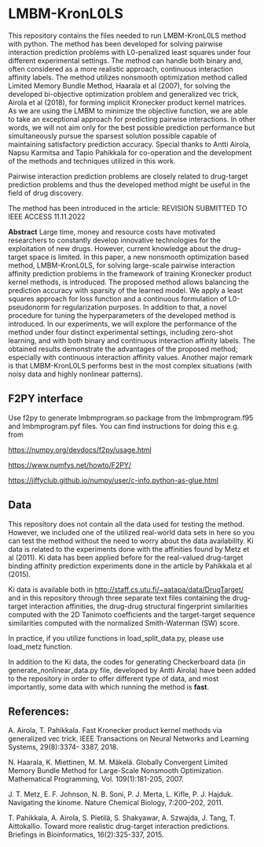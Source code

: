 # LMBM-KronL0LS

This repository contains the files needed to run LMBM-KronL0LS method with python.
The method has been developed for solving pairwise interaction prediction problems with L0-penalized least squares
under four different experimental settings. The method can handle both binary and, often considered as a more realistic approach,
continuous interaction affinity labels. The method utilizes nonsmooth optimization method called Limited Memory Bundle Method,
Haarala et al (2007), for solving the developed bi-objective optimization problem and generalized vec trick, Airola et al (2018),
for forming implicit Kronecker product kernel matrices. As we are using the LMBM to minimize the objective function,
we are able to take an exceptional approach for predicting pairwise interactions. In other words, we will not aim only for
the best possible prediction performance but simultaneously pursue the sparsest solution possible capable of maintaining
satisfactory prediction accuracy. Special thanks to Antti Airola, Napsu Karmitsa and Tapio Pahikkala for co-operation and
the development of the methods and techniques utilized in this work.

Pairwise interaction prediction problems are closely related to drug-target prediction problems and thus the developed method
might be useful in the field of drug discovery.

The method has been introduced in the article: REVISION SUBMITTED TO IEEE ACCESS 11.11.2022

**Abstract** Large time, money and resource costs have motivated researchers to constantly develop innovative technologies
for the exploitation of new drugs. However, current knowledge about the drug–target space is limited. In this paper, a new
nonsmooth optimization based method, LMBM-KronL0LS, for solving large-scale pairwise interaction affinity prediction
problems in the framework of training Kronecker product kernel methods, is introduced. The proposed method allows
balancing the prediction accuracy with sparsity of the learned model. We apply a least squares approach for loss function
and a continuous formulation of L0-pseudonorm for regularization purposes. In addition to that, a novel procedure for
tuning the hyperparameters of the developed method is introduced. In our experiments, we will explore the performance of
the method under four distinct experimental settings, including zero-shot learning, and with both binary and continuous
interaction affinity labels. The obtained results demonstrate the advantages of the proposed method; especially with
continuous interaction affinity values. Another major remark is that LMBM-KronL0LS performs best in the most complex
situations (with noisy data and highly nonlinear patterns).

## F2PY interface

Use f2py to generate lmbmprogram.so package from the lmbmprogram.f95 and lmbmprogram.pyf files. You can find
instructions for doing this e.g. from

https://numpy.org/devdocs/f2py/usage.html

https://www.numfys.net/howto/F2PY/

https://jiffyclub.github.io/numpy/user/c-info.python-as-glue.html

## Data

This repository does not contain all the data used for testing the method. However, we included one of the utilized real-world data sets in here so you can test the method without the need to worry about the data availability. Ki data is related to the experiments done with the affinities found by Metz et al (2011). Ki data has been applied before for the real-valued drug-target binding affinity prediction experiments done in the article by Pahikkala et al (2015).

Ki data is available both in http://staff.cs.utu.fi/~aatapa/data/DrugTarget/ and in this repository through three separate
text files containing the drug-target interaction affinities, the drug-drug structural fingerprint similarities computed
with the 2D Tanimoto coefficients and the target-target sequence similarities computed with the normalized Smith-Waterman (SW) score.

In practice, if you utilize functions in load_split_data.py, please use load_metz function.

In addition to the Ki data, the codes for generating Checkerboard data (in generate_nonlinear_data.py file, developed by Antti Airola) have been added to the repository in order to offer different type of data, and most importantly, some data with which running the method is **fast**.

## References:

A. Airola, T. Pahikkala. Fast Kronecker product kernel methods via generalized vec trick. IEEE Transactions on Neural
Networks and Learning Systems, 29(8):3374- 3387, 2018.

N. Haarala, K. Miettinen, M. M. Mäkelä. Globally Convergent Limited Memory Bundle Method for Large-Scale Nonsmooth
Optimization. Mathematical Programming, Vol. 109(1):181-205, 2007.

J. T. Metz, E. F. Johnson, N. B. Soni, P. J. Merta, L. Kifle, P. J. Hajduk. Navigating the kinome. Nature Chemical
Biology, 7:200–202, 2011.

T. Pahikkala, A. Airola, S. Pietilä, S. Shakyawar, A. Szwajda, J. Tang, T. Aittokallio. Toward more realistic drug-target
interaction predictions. Briefings in Bioinformatics, 16(2):325-337, 2015.
